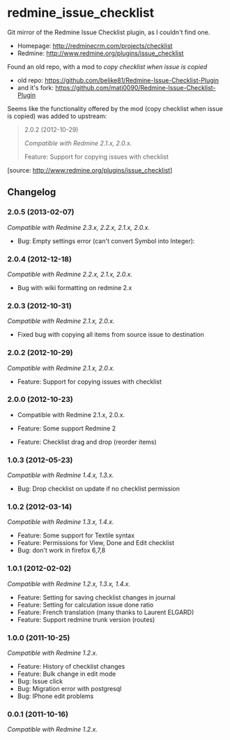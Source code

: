 redmine_issue_checklist
=======================

Git mirror of the Redmine Issue Checklist plugin, as I couldn't find one.
* Homepage: http://redminecrm.com/projects/checklist
* Redmine: http://www.redmine.org/plugins/issue_checklist

Found an old repo, with a mod to _copy checklist when issue is copied_
* old repo: https://github.com/belike81/Redmine-Issue-Checklist-Plugin
* and it's fork: https://github.com/mati0090/Redmine-Issue-Checklist-Plugin

Seems like the functionality offered by the mod (copy checklist when issue is copied) was added to upstream:
>2.0.2 (2012-10-29)
>
>_Compatible with Redmine 2.1.x, 2.0.x._
>
>    Feature: Support for copying issues with checklist

[source: http://www.redmine.org/plugins/issue_checklist]

Changelog
---------

### 2.0.5 (2013-02-07)

_Compatible with Redmine 2.3.x, 2.2.x, 2.1.x, 2.0.x._

* Bug: Empty settings error (can't convert Symbol into Integer):

### 2.0.4 (2012-12-18)

_Compatible with Redmine 2.2.x, 2.1.x, 2.0.x._

* Bug with wiki formatting on redmine 2.x

### 2.0.3 (2012-10-31)

_Compatible with Redmine 2.1.x, 2.0.x._

* Fixed bug with copying all items from source issue to destination

### 2.0.2 (2012-10-29)

_Compatible with Redmine 2.1.x, 2.0.x._

* Feature: Support for copying issues with checklist

### 2.0.0 (2012-10-23)

* Compatible with Redmine 2.1.x, 2.0.x.

* Feature: Some support Redmine 2
* Feature: Checklist drag and drop (reorder items)

### 1.0.3 (2012-05-23)

_Compatible with Redmine 1.4.x, 1.3.x._

* Bug: Drop checklist on update if no checklist permission

### 1.0.2 (2012-03-14)

_Compatible with Redmine 1.3.x, 1.4.x._

* Feature: Some support for Textile syntax
* Feature: Permissions for View, Done and Edit checklist
* Bug: don't work in firefox 6,7,8

### 1.0.1 (2012-02-02)

_Compatible with Redmine 1.2.x, 1.3.x, 1.4.x._

* Feature: Setting for saving checklist changes in journal
* Feature: Setting for calculation issue done ratio
* Feature: French translation (many thanks to Laurent ELGARD)
* Feature: Support redmine trunk version (routes)

### 1.0.0 (2011-10-25)

_Compatible with Redmine 1.2.x._

* Feature: History of checklist changes
* Feature: Bulk change in edit mode
* Bug: Issue click
* Bug: Migration error with postgresql
* Bug: IPhone edit problems

### 0.0.1 (2011-10-16)

_Compatible with Redmine 1.2.x._
